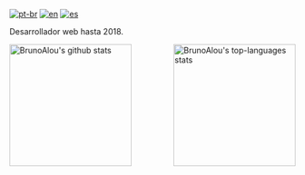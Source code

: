 [![pt-br](https://img.shields.io/badge/lang-pt--br-green.svg)](https://github.com/Brunoalou/README.md)
[![en](https://img.shields.io/badge/lang-en-red.svg)](https://github.com/Brunoalou/README.en.md)
[![es](https://img.shields.io/badge/lang-es-yellow.svg)](https://github.com/Brunoalou/README.es.md)

Desarrollador web hasta 2018.

  <img align="left" height="215em" alt="BrunoAlou's github stats" src="https://github-readme-stats.vercel.app/api?username=Brunoalou&theme=chartreuse-dark&show_icons=true" />
  <img align="right" height="215em" alt="BrunoAlou's top-languages stats" src="https://github-readme-stats.vercel.app/api/top-langs/?username=Brunoalou&theme=chartreuse-dark" />
